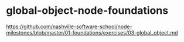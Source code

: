 # global-object-node-foundations
https://github.com/nashville-software-school/node-milestones/blob/master/01-foundations/exercises/03-global_object.md
